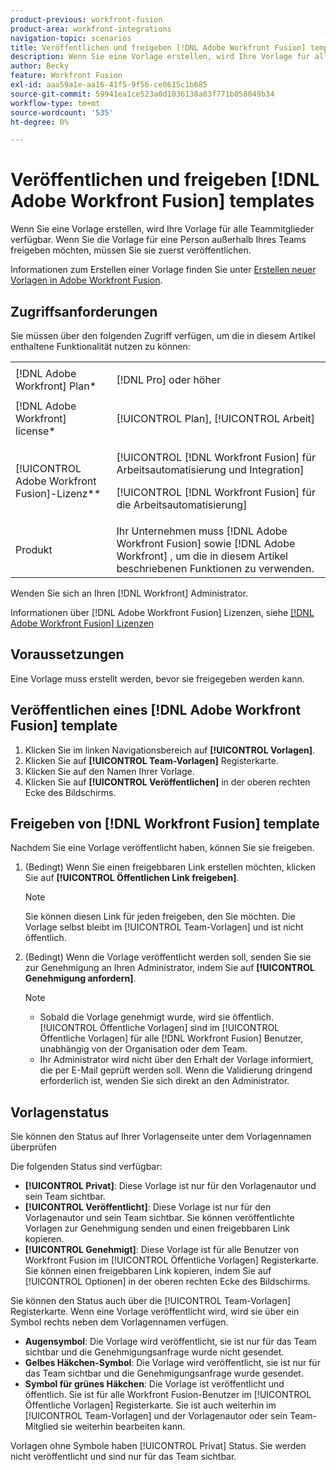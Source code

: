 ```yaml
---
product-previous: workfront-fusion
product-area: workfront-integrations
navigation-topic: scenarios
title: Veröffentlichen und freigeben [!DNL Adobe Workfront Fusion] templates
description: Wenn Sie eine Vorlage erstellen, wird Ihre Vorlage für alle Teammitglieder verfügbar. Wenn Sie die Vorlage für eine Person außerhalb Ihres Teams freigeben möchten, müssen Sie sie zuerst veröffentlichen.
author: Becky
feature: Workfront Fusion
exl-id: aaa59a1e-aa16-41f5-9f56-ce0615c1b685
source-git-commit: 59941ea1ce523a0d1036138a83f771b058049b34
workflow-type: tm+mt
source-wordcount: '535'
ht-degree: 0%

---
```


# Veröffentlichen und freigeben [!DNL Adobe Workfront Fusion] templates

Wenn Sie eine Vorlage erstellen, wird Ihre Vorlage für alle Teammitglieder verfügbar. Wenn Sie die Vorlage für eine Person außerhalb Ihres Teams freigeben möchten, müssen Sie sie zuerst veröffentlichen.

Informationen zum Erstellen einer Vorlage finden Sie unter [Erstellen neuer Vorlagen in Adobe Workfront Fusion](../../../workfront-fusion/scenarios/templates/create-new-fusion-templates.md).

## Zugriffsanforderungen

Sie müssen über den folgenden Zugriff verfügen, um die in diesem Artikel enthaltene Funktionalität nutzen zu können:

<table style="table-layout:auto"> 
 <col> 
 <col> 
 <tbody> 
  <tr> 
    <td role="rowheader">[!DNL Adobe Workfront] Plan*</td> 
   <td> <p>[!DNL Pro] oder höher</p> </td> 
  </tr> 
  <tr data-mc-conditions=""> 
   <td role="rowheader">[!DNL Adobe Workfront] license*</td> 
   <td> <p>[!UICONTROL Plan], [!UICONTROL Arbeit]</p> </td> 
  </tr> 
  <tr> 
   <td role="rowheader">[!UICONTROL Adobe Workfront Fusion]-Lizenz**</td> 
  <td> <p>[!UICONTROL [!DNL Workfront Fusion] für Arbeitsautomatisierung und Integration] </p><p>[!UICONTROL [!DNL Workfront Fusion] für die Arbeitsautomatisierung] </p>  </td>    </tr> 
  </tr> 
  <tr> 
   <td role="rowheader">Produkt</td> 
   <td>Ihr Unternehmen muss [!DNL Adobe Workfront Fusion] sowie [!DNL Adobe Workfront] , um die in diesem Artikel beschriebenen Funktionen zu verwenden.</td> 
  </tr> 
 </tbody> 
</table>

Wenden Sie sich an Ihren [!DNL Workfront] Administrator.

Informationen über [!DNL Adobe Workfront Fusion] Lizenzen, siehe [[!DNL Adobe Workfront Fusion] Lizenzen](../../../workfront-fusion/get-started/license-automation-vs-integration.md)

## Voraussetzungen

Eine Vorlage muss erstellt werden, bevor sie freigegeben werden kann.

## Veröffentlichen eines [!DNL Adobe Workfront Fusion] template

1. Klicken Sie im linken Navigationsbereich auf **[!UICONTROL Vorlagen]**.
1. Klicken Sie auf **[!UICONTROL Team-Vorlagen]** Registerkarte.
1. Klicken Sie auf den Namen Ihrer Vorlage.
1. Klicken Sie auf **[!UICONTROL Veröffentlichen]** in der oberen rechten Ecke des Bildschirms.

## Freigeben von [!DNL Workfront Fusion] template

Nachdem Sie eine Vorlage veröffentlicht haben, können Sie sie freigeben.

1. (Bedingt) Wenn Sie einen freigebbaren Link erstellen möchten, klicken Sie auf **[!UICONTROL Öffentlichen Link freigeben]**.

   >[!NOTE]
   >
   >Sie können diesen Link für jeden freigeben, den Sie möchten. Die Vorlage selbst bleibt im [!UICONTROL Team-Vorlagen] und ist nicht öffentlich.

1. (Bedingt) Wenn die Vorlage veröffentlicht werden soll, senden Sie sie zur Genehmigung an Ihren Administrator, indem Sie auf **[!UICONTROL Genehmigung anfordern]**.

   >[!NOTE]
   >
   >* Sobald die Vorlage genehmigt wurde, wird sie öffentlich. [!UICONTROL Öffentliche Vorlagen] sind im [!UICONTROL Öffentliche Vorlagen] für alle [!DNL Workfront Fusion] Benutzer, unabhängig von der Organisation oder dem Team.
   >* Ihr Administrator wird nicht über den Erhalt der Vorlage informiert, die per E-Mail geprüft werden soll. Wenn die Validierung dringend erforderlich ist, wenden Sie sich direkt an den Administrator.



## Vorlagenstatus

Sie können den Status auf Ihrer Vorlagenseite unter dem Vorlagennamen überprüfen

Die folgenden Status sind verfügbar:

* **[!UICONTROL Privat]**: Diese Vorlage ist nur für den Vorlagenautor und sein Team sichtbar.
* **[!UICONTROL Veröffentlicht]**: Diese Vorlage ist nur für den Vorlagenautor und sein Team sichtbar. Sie können veröffentlichte Vorlagen zur Genehmigung senden und einen freigebbaren Link kopieren.
* **[!UICONTROL Genehmigt]**: Diese Vorlage ist für alle Benutzer von Workfront Fusion im [!UICONTROL Öffentliche Vorlagen] Registerkarte. Sie können einen freigebbaren Link kopieren, indem Sie auf [!UICONTROL Optionen] in der oberen rechten Ecke des Bildschirms.

Sie können den Status auch über die [!UICONTROL Team-Vorlagen] Registerkarte. Wenn eine Vorlage veröffentlicht wird, wird sie über ein Symbol rechts neben dem Vorlagennamen verfügen.

* **Augensymbol**: Die Vorlage wird veröffentlicht, sie ist nur für das Team sichtbar und die Genehmigungsanfrage wurde nicht gesendet.
* **Gelbes Häkchen-Symbol**: Die Vorlage wird veröffentlicht, sie ist nur für das Team sichtbar und die Genehmigungsanfrage wurde gesendet.
* **Symbol für grünes Häkchen**: Die Vorlage ist veröffentlicht und öffentlich. Sie ist für alle Workfront Fusion-Benutzer im [!UICONTROL Öffentliche Vorlagen] Registerkarte. Sie ist auch weiterhin im [!UICONTROL Team-Vorlagen] und der Vorlagenautor oder sein Team-Mitglied sie weiterhin bearbeiten kann.

Vorlagen ohne Symbole haben [!UICONTROL Privat] Status. Sie werden nicht veröffentlicht und sind nur für das Team sichtbar.
